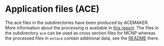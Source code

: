 # Application files (ACE)

The ace files in the subdirectories
have been produced by ACEMAKER.
More information about the processing is
available in [this report][iaeapd19ace].
The files in the subdirectory `ace`
can be used as cross section files
for MCNP whereas the processed files
in `extace` contain additional data,
see the [README][extace-readme] there.

[iaeapd19ace]: https://github.com/IAEA-NDS/IAEA-PD2019/blob/dev/application-lib/indc-nds-858-draft.pdf
[extace-readme]: https://github.com/iaea-nds/IAEA-PD2019/application-lib/extace/README.md
